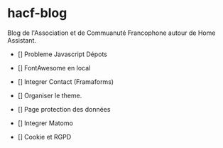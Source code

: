 # hacf-blog
Blog de l'Association et de Commuanuté Francophone autour de Home Assistant.


* [] Probleme Javascript Dépots
* [] FontAwesome en local
* [] Integrer Contact (Framaforms)

* [] Organiser le theme.

* [] Page protection des données

* [] Integrer Matomo
* [] Cookie et RGPD
  